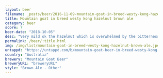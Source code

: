 ```yaml
---
layout: beer
filename: _posts/beer/2016-11-09-mountain-goat-in-breed-westy-kong-hazelnut-brown-ale.md
title: Mountain goat in breed westy kong hazelnut brown ale
category: beer
score: 7
beer-date: "2018-10-05"
desc: "Very mild ok the hazelnut which is overwhelmed by the bitterness and slight sourness"
permalink: /beer/:title.html
img: /img/list/mountain-goat-in-breed-westy-kong-hazelnut-brown-ale.jpeg
untappd: "https://untappd.com/b/mountain-goat-beer-in-breed-westy-kong-hazelnut-brown-ale/2723461"
country: "Australia"
brewery: "Mountain Goat Beer"
breweryURL: "breweryURL"
style: "Brown Ale - Other"
---
```

